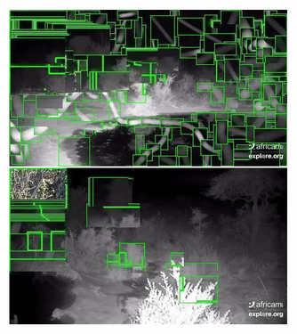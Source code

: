 ![20200724-232033-235038](in/20200724/20200724-232033-235038_0_.jpg)
![20200724-235043-000003](in/20200724/20200724-235043-000003_0_.jpg)
